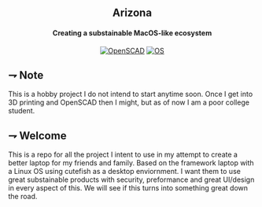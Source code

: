 <div align="center">

## Arizona
#### Creating a substainable MacOS-like ecosystem

[![OpenSCAD](https://img.shields.io/badge/Arizona--Laptop-f9d72c.svg?style=for-the-badge&logoColor=white&logo=openscad)]()
[![OS](https://img.shields.io/badge/Arizona--OS-FCC624.svg?style=for-the-badge&logoColor=white&logo=linux)]()

</div>

## ⇁  Note
This is a hobby project I do not intend to start anytime soon. Once I get into 3D printing and OpenSCAD then I might, but as of now I am a poor college student.

## ⇁  Welcome
This is a repo for all the project I intent to use in my attempt to create a better laptop for my friends and family. Based on the framework laptop with a Linux OS using cutefish as a desktop enviornment. I want them to use great substainable products with security, preformance and great UI/design in every aspect of this. We will see if this turns into something great down the road.
